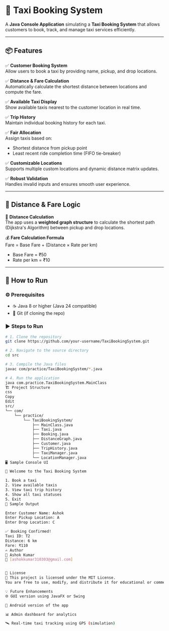 # 🚖 Taxi Booking System

A **Java Console Application** simulating a **Taxi Booking System** that allows customers to book, track, and manage taxi services efficiently.

---

## 📦 Features

✅ **Customer Booking System**  
Allow users to book a taxi by providing name, pickup, and drop locations.

✅ **Distance & Fare Calculation**  
Automatically calculate the shortest distance between locations and compute the fare.

✅ **Available Taxi Display**  
Show available taxis nearest to the customer location in real time.

✅ **Trip History**  
Maintain individual booking history for each taxi.

✅ **Fair Allocation**  
Assign taxis based on:
- Shortest distance from pickup point
- Least recent ride completion time (FIFO tie-breaker)

✅ **Customizable Locations**  
Supports multiple custom locations and dynamic distance matrix updates.

✅ **Robust Validation**  
Handles invalid inputs and ensures smooth user experience.

---

## 🧮 Distance & Fare Logic

📏 **Distance Calculation**  
The app uses a **weighted graph structure** to calculate the shortest path (Dijkstra's Algorithm) between pickup and drop locations.

💰 **Fare Calculation Formula**  
Fare = Base Fare + (Distance × Rate per km)

- Base Fare = ₹50  
- Rate per km = ₹10  

---

## 🚀 How to Run

### ⚙️ Prerequisites

- ☕ Java 8 or higher (Java 24 compatible)
- 🐙 Git (if cloning the repo)

### ▶️ Steps to Run

```bash
# 1. Clone the repository
git clone https://github.com/your-username/TaxiBookingSystem.git

# 2. Navigate to the source directory
cd src

# 3. Compile the Java files
javac com/practice/TaxiBookingSystem/*.java

# 4. Run the application
java com.practice.TaxiBookingSystem.MainClass
🏗 Project Structure
css
Copy
Edit
src/
└── com/
    └── practice/
        └── TaxiBookingSystem/
            ├── MainClass.java
            ├── Taxi.java
            ├── Booking.java
            ├── DistanceGraph.java
            ├── Customer.java
            ├── TripHistory.java
            ├── TaxiManager.java
            └── LocationManager.java
🖥 Sample Console UI

🚖 Welcome to the Taxi Booking System

1. Book a taxi
2. View available taxis
3. View taxi trip history
4. Show all taxi statuses
5. Exit
📸 Sample Output

Enter Customer Name: Ashok
Enter Pickup Location: A
Enter Drop Location: C

✅ Booking Confirmed!
Taxi ID: T2
Distance: 6 km
Fare: ₹110
✍️ Author
👤 Ashok Kumar
📧 [ashokkumar310303@gmail.com]


📜 License
📝 This project is licensed under the MIT License.
You are free to use, modify, and distribute it for educational or commercial purposes.

💡 Future Enhancements
🌐 GUI version using JavaFX or Swing

📱 Android version of the app

📊 Admin dashboard for analytics

🛰️ Real-time taxi tracking using GPS (simulation)

